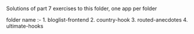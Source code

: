 Solutions of part 7 exercises to this folder, one app per folder

folder name :- 
                1. bloglist-frontend
                2. country-hook
                3. routed-anecdotes
                4. ultimate-hooks



